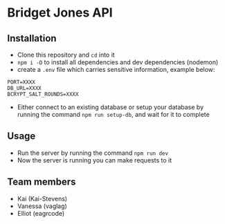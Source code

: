 # Bridget Jones API

## Installation
- Clone this repository and `cd` into it
- `npm i -D` to install all dependencies and dev dependencies (nodemon)
- create a `.env` file which carries sensitive information, example below:
```
PORT=XXXX
DB_URL=XXXX
BCRYPT_SALT_ROUNDS=XXXX
```
- Either connect to an existing database or setup your database by running the command `npm run setup-db`, and wait for it to complete
## Usage
- Run the server by running the command `npm run dev`
- Now the server is running you can make requests to it

## Team members
- Kai (Kai-Stevens)
- Vanessa (vaglag)
- Elliot (eagrcode)

